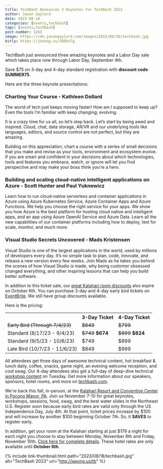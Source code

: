 ```yaml
---
title: TechBash Announces 3 Keynotes for TechBash 2023
author: Jason Gaylord
date: 2023-08-18
categories: [events,techbash]
tags: [events,techbash]
post-number: 1263
image: https://cdn.jasongaylord.com/images/2023/08/18/techbash.jpg
bitly: https://jasong.us/3QDbsTg
---
```


TechBash just announced three amazing keynotes and a Labor Day sale which takes place now through Labor Day, September 4th.

Save $75 on 3-day and 4-day standard registration with **discount code __SUMMER75__**.

Here are the three keynote presentations:

### Charting Your Course - Kathleen Dollard
The world of tech just keeps moving faster! How am I supposed to keep up? Even the tools I’m familiar with keep changing; evolving.

It is a crazy time for us all, so let’s step back. Let’s start by being awed and inspired. Cloud, chat, data storage, AR/VR and our underlying tools like languages, editors, and source control are not perfect, but they are amazing.

Building on this appreciation, chart a course with a series of small decisions that you make and revise as your tools, environment and ecosystem evolve. If you are smart and confident in your decisions about which technologies, tools and features you embrace, watch, or ignore will let you find perspective and may make your boss think you’re a hero.

### Building and scaling cloud-native intelligent applications on Azure - Scott Hunter and Paul Yuknewicz
Learn how to run cloud-native serverless and container applications in Azure using Azure Kubernetes Service, Azure Container Apps and Azure Functions. We help you choose the right service for your apps. We show you how Azure is the best platform for hosting cloud native and intelligent apps, and an app using Azure OpenAI Service and Azure Data. Learn all the new capabilities of our container platforms including how to deploy, test for scale, monitor, and much more.

### Visual Studio Secrets Uncovered - Mads Kristensen
Visual Studio is one of the largest applications in the world, used by millions of developers every day. It’s no simple task to plan, code, innovate, and release a new version every few weeks. Join Mads as he takes you behind the scenes of how Visual Studio is made, why being customer obsessed changed everything, and other inspiring lessons that can help you build better software.

In addition to this ticket sale, our [great Kalahari room discounts](https://jasong.us/hotelreg) also expire on October 6th. You can purchase 3-day and 4-day early bird tickets on [EventBrite](https://jasong.us/45ee4fd). We still have group discounts available.

Here is the pricing:

<table>
<tr>
<th></th>
<th>3-Day Ticket</th>
<th>4-Day Ticket</th>
</tr>
<tr>
<td><del>Early Bird (Through 7/4/23)</del></td>
<td><del>$649</del></td>
<td><del>$799</del></td>
</tr>
<tr>
<td>Standard (8/17/23 - 9/4/23)</td>
<td><del>$749</del> <strong>$674</strong></td>
<td><del>$899</del> <strong>$824</strong></td>
</tr>
<tr>
<td>Standard (9/5/23 - 10/6/23)</td>
<td>$749</td>
<td>$899</td>
</tr>
<tr>
<td>Late Bird (10/7/23 - 11/6/23)</td>
<td>$849</td>
<td>$999</td>
</tr>
</table>

All attendees get three days of awesome technical content, hot breakfast & lunch daily, coffee, snacks, game night, an evening welcome reception, and cool swag. Our 4-day attendees also get a full-day of deep-dive technical [workshop content](https://jasong.us/tbworkshops) on Tuesday. Get more information about our speakers, sponsors, hotel rooms, and more on [techbash.com](https://jasong.us/tb).

We're back this fall, in-person, at the [Kalahari Resort and Convention Center in Pocono Manor, PA](https://jasong.us/3xuwLLA). Join us November 7-10 for great keynotes, workshops, sessions, food, swag, and the best water slides in the Northeast U.S. Register soon because early bird rates are valid only through the US Independence Day, July 4th. At that point, ticket prices increase by $100 and will increase by another $100 beginning October 7th. So, it **SAVES** to register early.

In addition, get your room at the Kalahari starting at just $179 a night for each night you choose to stay between Monday, November 6th and Friday, November 10th. [Click here for complete details](https://jasong.us/hotelreg). These hotel rates are only available until **October 6th**.

{% include link-thumbnail.html path="2023/08/18/techbash.jpg" alt="TechBash 2023" url="http://jasong.us/tb" %}